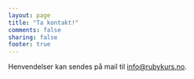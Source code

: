 ```yaml
---
layout: page
title: "Ta kontakt!"
comments: false
sharing: false
footer: true
---
```


<p>

Henvendelser kan sendes på mail til <a href="mailto:info@rubykurs.no?subject=Kurshenvendelse">info@rubykurs.no</a>.

</p>

